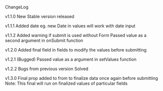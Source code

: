 ChangeLog

v1.1.0
New Stable version released

v1.1.1
Added date eg. new Date in values will work with date input

v1.1.2
Added warning if submit is used without Form
Passed value as a second argument in onSubmit function

v1.2.0
Added final field in fields to modify the values before submitting

v1.2.1 (Bugged)
Passed value as a argument in setValues function

v1.2.2
Bugs from previous version Solved

v1.3.0
Final prop added to from to finalize data once again before submitting
Note: This final will run on finalized values of particular fields

